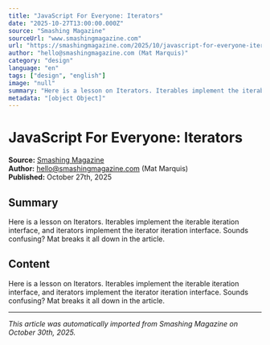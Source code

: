 ```yaml
---
title: "JavaScript For Everyone: Iterators"
date: "2025-10-27T13:00:00.000Z"
source: "Smashing Magazine"
sourceUrl: "www.smashingmagazine.com"
url: "https://smashingmagazine.com/2025/10/javascript-for-everyone-iterators/"
author: "hello@smashingmagazine.com (Mat Marquis)"
category: "design"
language: "en"
tags: ["design", "english"]
image: "null"
summary: "Here is a lesson on Iterators. Iterables implement the iterable iteration interface, and iterators implement the iterator iteration interface. Sounds confusing? Mat breaks it all down in the article."
metadata: "[object Object]"
---
```


# JavaScript For Everyone: Iterators

**Source:** [Smashing Magazine](https://smashingmagazine.com/2025/10/javascript-for-everyone-iterators/)  
**Author:** hello@smashingmagazine.com (Mat Marquis)  
**Published:** October 27th, 2025  

## Summary

Here is a lesson on Iterators. Iterables implement the iterable iteration interface, and iterators implement the iterator iteration interface. Sounds confusing? Mat breaks it all down in the article.

## Content

Here is a lesson on Iterators. Iterables implement the iterable iteration interface, and iterators implement the iterator iteration interface. Sounds confusing? Mat breaks it all down in the article.

---

*This article was automatically imported from Smashing Magazine on October 30th, 2025.*
